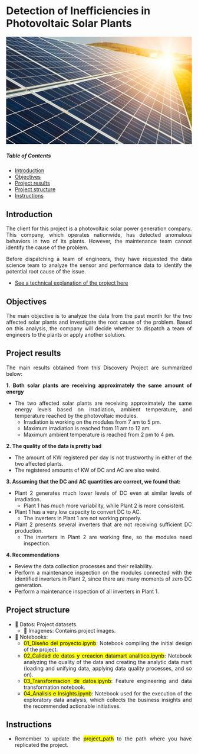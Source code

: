 # Detection of Inefficiencies in Photovoltaic Solar Plants

![featured](https://github.com/pabloelt/detection-inefficiencies-photovoltaic-solar-plants//blob/main/Datos/Imagenes/featured.jpg?raw=true)

##### Table of Contents 
* [Introduction](#introduction)
* [Objectives](#objectives)
* [Project results](#project-results)
* [Project structure](#project-structure)
* [Instructions](#instructions)

<div align="justify"> 
 
## Introduction

The client for this project is a photovoltaic solar power generation company. This company, which operates nationwide, has detected anomalous behaviors in two of its plants. However, the maintenance team cannot identify the cause of the problem.

Before dispatching a team of engineers, they have requested the data science team to analyze the sensor and performance data to identify the potential root cause of the issue.

 * [See a technical explanation of the project here](https://pabloelt.github.io/project/project2/)

## Objectives

The main objective is to analyze the data from the past month for the two affected solar plants and investigate the root cause of the problem. Based on this analysis, the company will decide whether to dispatch a team of engineers to the plants or apply another solution.

## Project results

The main results obtained from this Discovery Project are summarized below:

**1. Both solar plants are receiving approximately the same amount of energy**
* The two affected solar plants are receiving approximately the same energy levels based on irradiation, ambient temperature, and temperature reached by the photovoltaic modules.
  * Irradiation is working on the modules from 7 am to 5 pm.
  * Maximum irradiation is reached from 11 am to 12 am.
  * Maximum ambient temperature is reached from 2 pm to 4 pm.

**2. The quality of the data is pretty bad**
* The amount of KW registered per day is not trustworthy in either of the two affected plants.
* The registered amounts of KW of DC and AC are also weird.

**3. Assuming that the DC and AC quantities are correct, we found that:**
* Plant 2 generates much lower levels of DC even at similar levels of irradiation.
  * Plant 1 has much more variability, while Plant 2 is more consistent.
* Plant 1 has a very low capacity to convert DC to AC.
  * The inverters in Plant 1 are not working properly.
* Plant 2 presents several inverters that are not receiving sufficient DC production.
  * The inverters in Plant 2 are working fine, so the modules need inspection. 
  
**4. Recommendations**
* Review the data collection processes and their reliability.
* Perform a maintenance inspection on the modules connected with the identified inverters in Plant 2, since there are many moments of zero DC generation.
* Perform a maintenance inspection of all inverters in Plant 1.

## Project structure

* 📁 Datos: Project datasets.
  * 📁 Imagenes: Contains project images.
* 📁 Notebooks:
  * <mark>01_Diseño del proyecto.ipynb</mark>: Notebook compiling the initial design of the project.
  * <mark>02_Calidad de datos y creacion datamart analitico.ipynb</mark>: Notebook analyzing the quality of the data and creating the analytic data mart (loading and unifying data, applying data quality processes, and so on).
  * <mark>03_Transformacion de datos.ipynb</mark>: Feature engineering and data transformation notebook.
  * <mark>04_Analisis e Insights.ipynb</mark>: Notebook used for the execution of the exploratory data analysis, which collects the business insights and the recommended actionable initiatives.

## Instructions

* Remember to update the <mark>project_path</mark> to the path where you have replicated the project.

</div>
